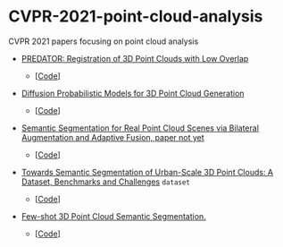 # CVPR-2021-point-cloud-analysis
CVPR 2021 papers focusing on point cloud analysis

- [PREDATOR: Registration of 3D Point Clouds with Low Overlap](https://arxiv.org/pdf/2011.13005.pdf)
  - [[Code](https://github.com/ShengyuH/OverlapPredator)]

- [Diffusion Probabilistic Models for 3D Point Cloud Generation](https://arxiv.org/pdf/2103.01458.pdf)
  - [[Code](https://github.com/luost26/diffusion-point-cloud)]

- [Semantic Segmentation for Real Point Cloud Scenes via Bilateral Augmentation and Adaptive Fusion, paper not yet]()
  - [[Code](https://github.com/ShiQiu0419/BAAF-Net)]

- [Towards Semantic Segmentation of Urban-Scale 3D Point Clouds: A Dataset, Benchmarks and Challenges](https://arxiv.org/pdf/2009.03137.pdf) `dataset`
  - [[Code](https://github.com/QingyongHu/SensatUrban)]

- [Few-shot 3D Point Cloud Semantic Segmentation.]() 
  - [[Code](https://github.com/Na-Z/attMPTI)]
